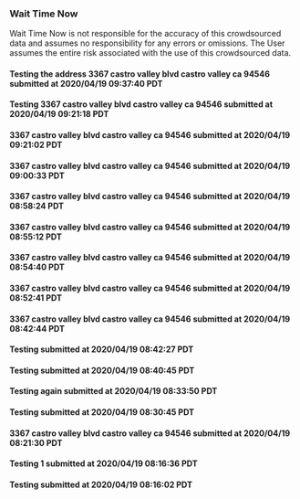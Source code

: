 
### Wait Time Now
Wait Time Now is not responsible for the accuracy of this crowdsourced data and assumes no responsibility for any errors or omissions. The User assumes the entire risk associated with the use of this crowdsourced data.   



#### Testing the address 3367 castro valley blvd castro valley ca 94546 submitted at 2020/04/19 09:37:40 PDT




#### Testing 3367 castro valley blvd castro valley ca 94546 submitted at 2020/04/19 09:21:18 PDT




#### 3367 castro valley blvd castro valley ca 94546 submitted at 2020/04/19 09:21:02 PDT




#### 3367 castro valley blvd castro valley ca 94546 submitted at 2020/04/19 09:00:33 PDT




#### 3367 castro valley blvd castro valley ca 94546 submitted at 2020/04/19 08:58:24 PDT




#### 3367 castro valley blvd castro valley ca 94546 submitted at 2020/04/19 08:55:12 PDT




#### 3367 castro valley blvd castro valley ca 94546 submitted at 2020/04/19 08:54:40 PDT




#### 3367 castro valley blvd castro valley ca 94546 submitted at 2020/04/19 08:52:41 PDT




#### 3367 castro valley blvd castro valley ca 94546 submitted at 2020/04/19 08:42:44 PDT




#### Testing  submitted at 2020/04/19 08:42:27 PDT




#### Testing submitted at 2020/04/19 08:40:45 PDT




#### Testing again submitted at 2020/04/19 08:33:50 PDT




#### Testing submitted at 2020/04/19 08:30:45 PDT




#### 3367 castro valley blvd castro valley ca 94546 submitted at 2020/04/19 08:21:30 PDT




#### Testing 1 submitted at 2020/04/19 08:16:36 PDT




#### Testing submitted at 2020/04/19 08:16:02 PDT

